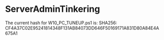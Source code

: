 # ServerAdminTinkering

The current hash for W10_PC_TUNEUP.ps1 is:
SHA256: CF4A37C02E95241814348F131AB84073DD646F50169171A831D80A84E4A675A1